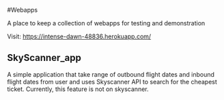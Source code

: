 #Webapps

A place to keep a collection of webapps for testing and demonstration

Visit:
https://intense-dawn-48836.herokuapp.com/



## SkyScanner_app
A simple application that take range of outbound flight dates and inbound flight dates from user and uses Skyscanner API to search for the cheapest ticket. Currently, this feature is not on skyscanner. 